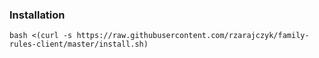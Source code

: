 ### Installation
```shell
bash <(curl -s https://raw.githubusercontent.com/rzarajczyk/family-rules-client/master/install.sh)
```